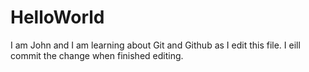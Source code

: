 # HelloWorld

I am John and I am learning about Git and Github as I edit this file.  I eill commit the change when finished editing.
